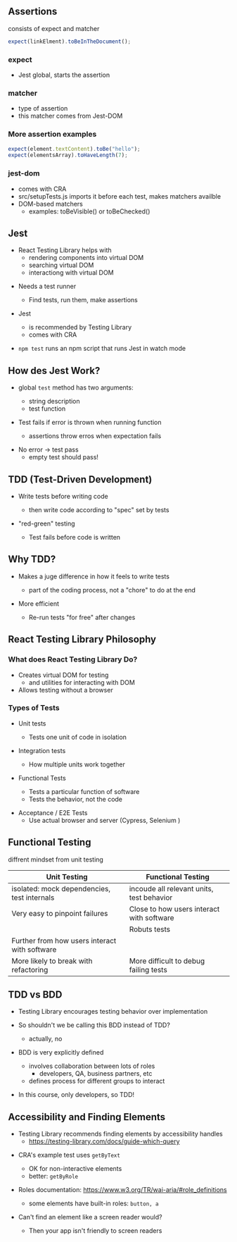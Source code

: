 ## Assertions

consists of expect and matcher

```js
expect(linkElment).toBeInTheDocument();
```

### expect

- Jest global, starts the assertion

### matcher

- type of assertion
- this matcher comes from Jest-DOM

### More assertion examples

```js
expect(element.textContent).toBe("hello");
expect(elementsArray).toHaveLength(7);
```

### jest-dom

- comes with CRA
- src/setupTests.js imports it before each test, makes matchers availble
- DOM-based matchers
  - examples: toBeVisible() or toBeChecked()

## Jest

- React Testing Library helps with
  - rendering components into virtual DOM
  - searching virtual DOM
  - interactiong with virtual DOM

* Needs a test runner

  - Find tests, run them, make assertions

* Jest

  - is recommended by Testing Library
  - comes with CRA

* <code>npm test</code> runs an npm script that runs Jest in watch mode

## How des Jest Work?

- global <code>test</code> method has two arguments:

  - string description
  - test function

- Test fails if error is thrown when running function
  - assertions throw erros when expectation fails

* No error -> test pass
  - empty test should pass!

## TDD (Test-Driven Development)

- Write tests before writing code

  - then write code according to "spec" set by tests

- "red-green" testing
  - Test fails before code is written

## Why TDD?

- Makes a juge difference in how it feels to write tests

  - part of the coding process, not a "chore" to do at the end

- More efficient
  - Re-run tests "for free" after changes

## React Testing Library Philosophy

### What does React Testing Library Do?

- Creates virtual DOM for testing
  - and utilities for interacting with DOM
- Allows testing without a browser

### Types of Tests

- Unit tests

  - Tests one unit of code in isolation

- Integration tests

  - How multiple units work together

- Functional Tests

  - Tests a particular function of software
  - Tests the behavior, not the code

* Acceptance / E2E Tests
  - Use actual browser and server (Cypress, Selenium )

## Functional Testing

diffrent mindset from unit testing

| Unit Testing                                  | Functional Testing                        |
| --------------------------------------------- | ----------------------------------------- |
| isolated: mock dependencies, test internals   | incoude all relevant units, test behavior |
| Very easy to pinpoint failures                | Close to how users interact with software |
|                                               | Robuts tests                              |
| Further from how users interact with software |                                           |
| More likely to break with refactoring         | More difficult to debug failing tests     |

## TDD vs BDD

- Testing Library encourages testing behavior over implementation

* So shouldn't we be calling this BDD instead of TDD?

  - actually, no

* BDD is very explicitly defined
  - involves collaboration between lots of roles
    - developers, QA, business partners, etc
  - defines process for different groups to interact
* In this course, only developers, so TDD!

## Accessibility and Finding Elements

- Testing Library recommends finding elements by accessibility handles
  - https://testing-library.com/docs/guide-which-query

* CRA's example test uses <code>getByText</code>

  - OK for non-interactive elements
  - better: <code>getByRole</code>

* Roles documentation: https://www.w3.org/TR/wai-aria/#role_definitions
  - some elements have built-in roles: <code>button, a</code>
* Can't find an element like a screen reader would?
  - Then your app isn't friendly to screen readers
